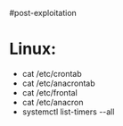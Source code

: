 #post-exploitation
# Linux: 

- cat /etc/crontab
- cat /etc/anacrontab
- cat /etc/frontal
- cat /etc/anacron
- systemctl list-timers --all